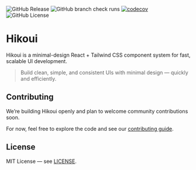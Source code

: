 ![GitHub Release](https://img.shields.io/github/v/release/hikoinc/hikoui-beta)
![GitHub branch check runs](https://img.shields.io/github/check-runs/hikoinc/hikoui-beta/main)
[![codecov](https://codecov.io/gh/hikoinc/hikoui-beta/graph/badge.svg?token=A5M6HU52MQ)](https://codecov.io/gh/hikoinc/hikoui-beta)
![GitHub License](https://img.shields.io/github/license/hikoinc/hikoui-beta)

# Hikoui

Hikoui is a minimal-design React + Tailwind CSS component system for fast, scalable UI development.

> Build clean, simple, and consistent UIs with minimal design — quickly and efficiently.

## Contributing

We’re building Hikoui openly and plan to welcome community contributions soon.

For now, feel free to explore the code and see our [contributing guide](./CONTRIBUTING.md).

## License

MIT License — see [LICENSE](./LICENSE).

